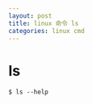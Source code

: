 ```yaml
---
layout: post
title: linux 命令 ls
categories: linux cmd
---
```


# ls

```SHELL
$ ls --help
```

```MAN

```

